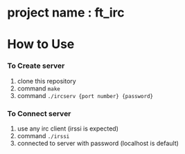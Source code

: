 # project name : ft_irc

# How to Use

### To Create server
1. clone this repository
2. command ```make```
3. command ```./ircserv {port number} {password}```

### To Connect server
1. use any irc client (irssi is expected)
2. command ```./irssi```
3. connected to server with password (localhost is default)
#
